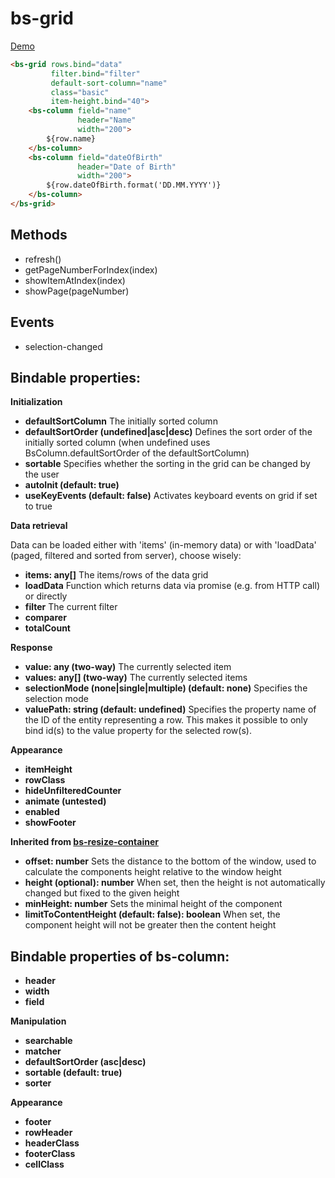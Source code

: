 # bs-grid

[Demo](https://rawgit.com/RSuter/aurelia-bs/master/demo/index.html#/grid)

```html
<bs-grid rows.bind="data"
         filter.bind="filter"
         default-sort-column="name"
         class="basic"
         item-height.bind="40">
    <bs-column field="name" 
               header="Name" 
               width="200">
        ${row.name}
    </bs-column>
    <bs-column field="dateOfBirth" 
               header="Date of Birth" 
               width="200">
        ${row.dateOfBirth.format('DD.MM.YYYY')}
    </bs-column>
</bs-grid>
```

## Methods

- refresh()
- getPageNumberForIndex(index)
- showItemAtIndex(index)
- showPage(pageNumber)

## Events

- selection-changed

## Bindable properties:

**Initialization**

- **defaultSortColumn** The initially sorted column
- **defaultSortOrder (undefined|asc|desc)** Defines the sort order of the initially sorted column (when undefined uses BsColumn.defaultSortOrder of the defaultSortColumn)
- **sortable** Specifies whether the sorting in the grid can be changed by the user
- **autoInit (default: true)**
- **useKeyEvents (default: false)** Activates keyboard events on grid if set to true 

**Data retrieval**

Data can be loaded either with 'items' (in-memory data) or with 'loadData' (paged, filtered and sorted from server), choose wisely: 

- **items: any[]** The items/rows of the data grid
- **loadData** Function which returns data via promise (e.g. from HTTP call) or directly
- **filter** The current filter
- **comparer**
- **totalCount**

**Response**

- **value: any (two-way)** The currently selected item
- **values: any[] (two-way)** The currently selected items
- **selectionMode (none|single|multiple) (default: none)** Specifies the selection mode 
- **valuePath: string  (default: undefined)** Specifies the property name of the ID of the entity representing a row. This makes it possible to only bind id(s) to the value property for the selected row(s).

**Appearance**

- **itemHeight**
- **rowClass**
- **hideUnfilteredCounter**
- **animate (untested)**
- **enabled**
- **showFooter**

**Inherited from [bs-resize-container](./bs-resize-container.md)**

- **offset: number** Sets the distance to the bottom of the window, used to calculate the components height relative to the window height
- **height (optional): number** When set, then the height is not automatically changed but fixed to the given height
- **minHeight: number** Sets the minimal height of the component
- **limitToContentHeight (default: false): boolean** When set, the component height will not be greater then the content height

## Bindable properties of bs-column:

- **header**
- **width**
- **field**

**Manipulation**

- **searchable**
- **matcher**
- **defaultSortOrder (asc|desc)**
- **sortable (default: true)**
- **sorter**

**Appearance**

- **footer**
- **rowHeader**
- **headerClass**
- **footerClass**
- **cellClass**
